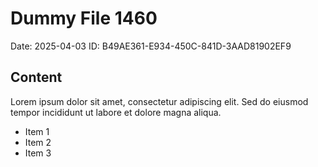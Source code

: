 # Dummy File 1460

Date: 2025-04-03
ID: B49AE361-E934-450C-841D-3AAD81902EF9

## Content

Lorem ipsum dolor sit amet, consectetur adipiscing elit.
Sed do eiusmod tempor incididunt ut labore et dolore magna aliqua.

* Item 1
* Item 2
* Item 3

